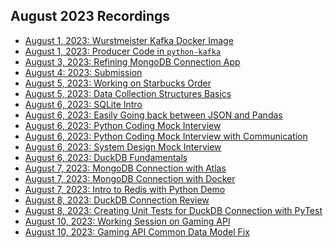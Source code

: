 ## August 2023 Recordings

- [August 1, 2023: Wurstmeister Kafka Docker Image](https://share.getcloudapp.com/rRuzBAD0)
- [August 1, 2023: Producer Code in `python-kafka`](https://share.getcloudapp.com/z8ubB9Ay)
- [August 3, 2023: Refining MongoDB Connection App](https://share.getcloudapp.com/v1uW9w7n)
- [August 4: 2023: Submission]()
- [August 5, 2023: Working on Starbucks Order](https://share.getcloudapp.com/wbuLqbvN)
- [August 5, 2023: Data Collection Structures Basics](https://share.getcloudapp.com/E0uLOjwy)
- [August 6, 2023: SQLite Intro]()
- [August 6, 2023: Easily Going back between JSON and Pandas]()
- [August 6, 2023: Python Coding Mock Interview](https://share.getcloudapp.com/4guXGrnx)
- [August 6, 2023: Python Coding Mock Interview with Communication](https://share.getcloudapp.com/nOuL2Xrm)
- [August 6, 2023: System Design Mock Interview](https://share.getcloudapp.com/YEu4bk9Y)
- [August 6, 2023: DuckDB Fundamentals](https://share.getcloudapp.com/NQup9jbw)
- [August 7, 2023: MongoDB Connection with Atlas](https://share.getcloudapp.com/5zuORvw5)
- [August 7, 2023: MongoDB Connection with Docker](https://share.getcloudapp.com/nOuL4JRO)
- [August 7, 2023: Intro to Redis with Python Demo]()
- [August 8, 2023: DuckDB Connection Review](https://share.getcloudapp.com/kpulzeRE)
- [August 8, 2023: Creating Unit Tests for DuckDB Connection with PyTest](https://share.getcloudapp.com/Wnu65X9A)
- [August 10, 2023: Working Session on Gaming API](https://share.getcloudapp.com/qGu6Gddj)
- [August 10, 2023: Gaming API Common Data Model Fix]()
